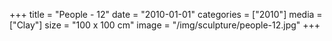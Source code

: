 +++
title = "People - 12"
date = "2010-01-01"
categories = ["2010"]
media = ["Clay"]
size = "100 x 100 cm"
image = "/img/sculpture/people-12.jpg"
+++
